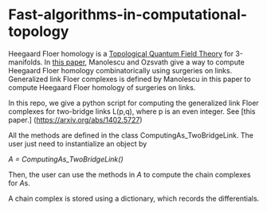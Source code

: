 # Fast-algorithms-in-computational-topology

Heegaard Floer homology is a [Topological Quantum Field Theory](https://en.wikipedia.org/wiki/Topological_quantum_field_theory) for 3-manifolds. In [this paper](https://arxiv.org/abs/1011.1317), Manolescu and Ozsvath give a way to compute Heegaard Floer homology combinatorically using surgeries on links. Generalized link Floer complexes is defined by Manolescu in this paper to compute Heegaard Floer homology of surgeries on links.  

In this repo, we give a python script for computing the generalized link Floer complexes for two-bridge links L(p,q), where p is an even integer. See [this paper.] (https://arxiv.org/abs/1402.5727) 



All the methods are defined in the class ComputingAs_TwoBridgeLink. The user just need to instantialize an object by 

*A = ComputingAs_TwoBridgeLink()*

Then, the user can use the methods in *A* to compute the chain complexes for *A*s. 

A chain complex is stored using a dictionary, which records the differentials. 

